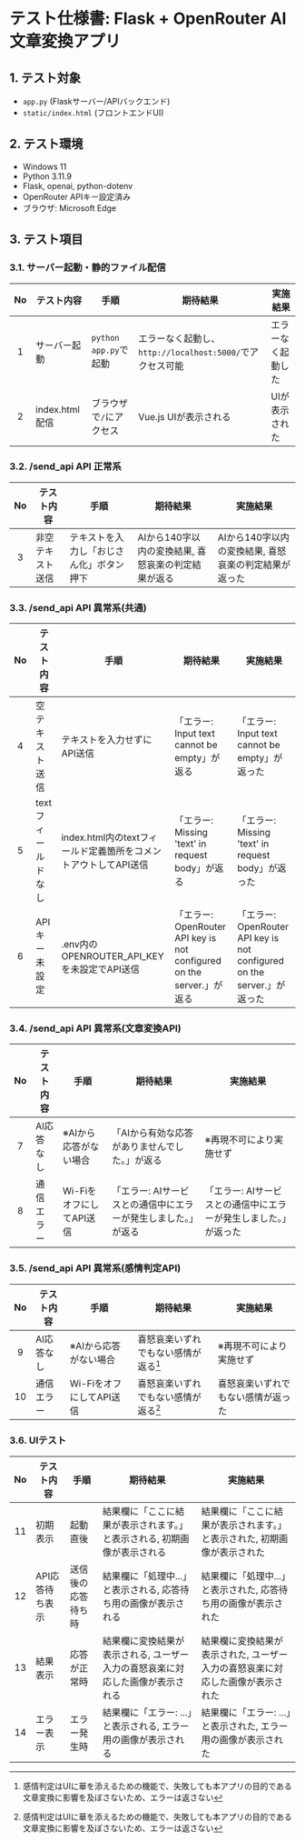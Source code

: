 # テスト仕様書: Flask + OpenRouter AI 文章変換アプリ

## 1. テスト対象
- `app.py` (Flaskサーバー/APIバックエンド)
- `static/index.html` (フロントエンドUI)

## 2. テスト環境
- Windows 11
- Python 3.11.9
- Flask, openai, python-dotenv
- OpenRouter APIキー設定済み
- ブラウザ: Microsoft Edge

## 3. テスト項目

### 3.1. サーバー起動・静的ファイル配信
| No | テスト内容 | 手順 | 期待結果 | 実施結果 |
|:--:|-----------|------|---------|---------|
|  1 | サーバー起動 | `python app.py`で起動 | エラーなく起動し、`http://localhost:5000/`でアクセス可能 | エラーなく起動した |
|  2 | index.html配信 | ブラウザで`/`にアクセス | Vue.js UIが表示される | UIが表示された |

### 3.2. /send_api API 正常系
| No | テスト内容 | 手順 | 期待結果 | 実施結果 |
|:--:|-----------|------|---------|---------|
|  3 | 非空テキスト送信 | テキストを入力し「おじさん化」ボタン押下 | AIから140字以内の変換結果, 喜怒哀楽の判定結果が返る | AIから140字以内の変換結果, 喜怒哀楽の判定結果が返った |

### 3.3. /send_api API 異常系(共通)
| No | テスト内容 | 手順 | 期待結果 | 実施結果 |
|:--:|-----------|------|---------|---------|
|  4 | 空テキスト送信 | テキストを入力せずにAPI送信 | 「エラー: Input text cannot be empty」が返る | 「エラー: Input text cannot be empty」が返った |
|  5 | textフィールドなし | index.html内のtextフィールド定義箇所をコメントアウトしてAPI送信 | 「エラー: Missing 'text' in request body」が返る | 「エラー: Missing 'text' in request body」が返った |
|  6 | APIキー未設定 | .env内のOPENROUTER_API_KEYを未設定でAPI送信 | 「エラー: OpenRouter API key is not configured on the server.」が返る | 「エラー: OpenRouter API key is not configured on the server.」が返った |

### 3.4. /send_api API 異常系(文章変換API)
| No | テスト内容 | 手順 | 期待結果 | 実施結果 |
|:--:|-----------|------|---------|---------|
|  7 | AI応答なし | ※AIから応答がない場合 | 「AIから有効な応答がありませんでした。」が返る | ※再現不可により実施せず |
|  8 | 通信エラー | Wi-FiをオフにしてAPI送信 | 「エラー: AIサービスとの通信中にエラーが発生しました。」が返る | 「エラー: AIサービスとの通信中にエラーが発生しました。」が返った |

### 3.5. /send_api API 異常系(感情判定API)
| No | テスト内容 | 手順 | 期待結果 | 実施結果 |
|:--:|-----------|------|---------|---------|
|  9 | AI応答なし | ※AIから応答がない場合 | 喜怒哀楽いずれでもない感情が返る[^1] | ※再現不可により実施せず |
| 10 | 通信エラー | Wi-FiをオフにしてAPI送信 | 喜怒哀楽いずれでもない感情が返る[^1] | 喜怒哀楽いずれでもない感情が返った |

[^1]: 感情判定はUIに華を添えるための機能で、失敗しても本アプリの目的である文章変換に影響を及ぼさないため、エラーは返さない

### 3.6. UIテスト
| No | テスト内容 | 手順 | 期待結果 | 実施結果 |
|:--:|-----------|------|---------|---------|
| 11 | 初期表示 | 起動直後 | 結果欄に「ここに結果が表示されます。」と表示される, 初期画像が表示される | 結果欄に「ここに結果が表示されます。」と表示された, 初期画像が表示された |
| 12 | API応答待ち表示 | 送信後の応答待ち時 | 結果欄に「処理中...」と表示される, 応答待ち用の画像が表示される | 結果欄に「処理中...」と表示された, 応答待ち用の画像が表示された |
| 13 | 結果表示 | 応答が正常時 | 結果欄に変換結果が表示される, ユーザー入力の喜怒哀楽に対応した画像が表示される | 結果欄に変換結果が表示された, ユーザー入力の喜怒哀楽に対応した画像が表示された |
| 14 | エラー表示 | エラー発生時 | 結果欄に「エラー: ...」と表示される, エラー用の画像が表示される | 結果欄に「エラー: ...」と表示された, エラー用の画像が表示された |